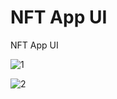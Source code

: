 # NFT App UI

NFT App UI

![1](https://github.com/BilalSevinc16/NFT_App_UI/assets/146417248/bb02e0ae-9ea8-43ab-bcd7-11a1e370bf74)

![2](https://github.com/BilalSevinc16/NFT_App_UI/assets/146417248/0c341267-09f6-4aae-b696-80bb832a4267)
